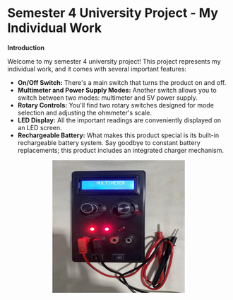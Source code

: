 # Semester 4 University Project - My Individual Work

**Introduction**

Welcome to my semester 4 university project! This project represents my individual work, and it comes with several important features:

- **On/Off Switch:** There's a main switch that turns the product on and off.
- **Multimeter and Power Supply Modes:** Another switch allows you to switch between two modes: multimeter and 5V power supply.
- **Rotary Controls:** You'll find two rotary switches designed for mode selection and adjusting the ohmmeter's scale.
- **LED Display:** All the important readings are conveniently displayed on an LED screen.
- **Rechargeable Battery:** What makes this product special is its built-in rechargeable battery system. Say goodbye to constant battery replacements; this product includes an integrated charger mechanism.

<p align="center">
  <img width="300" height="300" src="https://github.com/SadeepRathnayaka/EN2160-Electronic-Design-Realization/blob/main/Images/IMG-2959.jpg">
</p>
